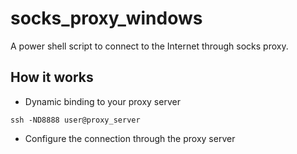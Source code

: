 # socks_proxy_windows
A power shell script to connect to the Internet through socks proxy.

## How it works

- Dynamic binding to your proxy server

```
ssh -ND8888 user@proxy_server
```

- Configure the connection through the proxy server
